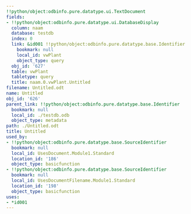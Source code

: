 ```yaml
---
!!python/object:odbinfo.pure.datatype.ui.TextDocument
fields:
- !!python/object:odbinfo.pure.datatype.ui.DatabaseDisplay
  column: naam
  database: testdb
  index: 0
  link: &id001 !!python/object:odbinfo.pure.datatype.base.Identifier
    bookmark: null
    local_id: vwPlant
    object_type: query
  obj_id: '627'
  table: vwPlant
  tabletype: query
  title: naam.0.vwPlant.Untitled
filename: Untitled.odt
name: Untitled
obj_id: '626'
parent_link: !!python/object:odbinfo.pure.datatype.base.Identifier
  bookmark: null
  local_id: ./testdb.odb
  object_type: metadata
path: ./Untitled.odt
title: Untitled
used_by:
- !!python/object:odbinfo.pure.datatype.base.SourceIdentifier
  bookmark: null
  local_id: UsesDocument.Module1.Standard
  location_id: '186'
  object_type: basicfunction
- !!python/object:odbinfo.pure.datatype.base.SourceIdentifier
  bookmark: null
  local_id: UsesDocumentFilename.Module1.Standard
  location_id: '198'
  object_type: basicfunction
uses:
- *id001
---
```

